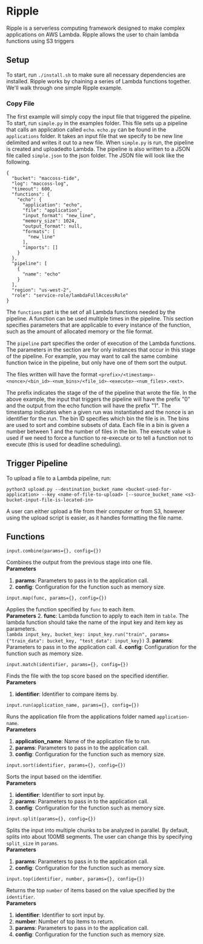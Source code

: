 # Ripple

Ripple is a serverless computing framework designed to make complex applications on AWS Lambda.
Ripple allows the user to chain lambda functions using S3 triggers 

## Setup
To start, run `./install.sh` to make sure all necessary dependencies are installed.
Ripple works by chaining a series of Lambda functions together.
We'll walk through one simple Ripple example.

### Copy File
The first example will simply copy the input file that triggered the pipeline.
To start, run `simple.py` in the examples folder.
This file sets up a pipeline that calls an application called `echo`.
`echo.py` can be found in the `applications` folder.
It takes an input file that we specify to be new line delimited and writes it out to a new file.
When ``simple.py`` is run, the pipeline is created and uploadedto Lambda.
The pipeline is also written to a JSON file called `simple.json` to the json folder.
The JSON file will look like the following.

```
{
  "bucket": "maccoss-tide",
  "log": "maccoss-log",
  "timeout": 600,
  "functions": {
    "echo": {
      "application": "echo",
      "file": "application",
      "input_format": "new_line",
      "memory_size": 1024,
      "output_format": null,
      "formats": [
        "new_line"
      ],
      "imports": []
    }
  },
  "pipeline": [
    {
      "name": "echo"
    }
  ],
  "region": "us-west-2",
  "role": "service-role/lambdaFullAccessRole"
}
```

The `functions` part is the set of all Lambda functions needed by the pipeline.
A function can be used multiple times in the pipeline.
This section specifies parameters that are applicable to every instance of the function, such as the amount of allocated memory or the file format.

The `pipeline` part specifies the order of execution of the Lambda functions.
The parameters in the section are for only instances that occur in this stage of the pipeline.
For example, you may want to call the same combine function twice in the pipeline, but only have one of them sort the output.

The files written will have the format `<prefix>/<timestamp>-<nonce>/<bin_id>-<num_bins>/<file_id>-<execute>-<num_files>.<ext>`.

The prefix indicates the stage of the of the pipeline that wrote the file.
In the above example, the input that triggers the pipeline will have the prefix "0" and the output from the echo function will have the prefix "1".
The timestamp indicates when a given run was instantiated and the nonce is an identifier for the run.
The bin ID specifies which bin the file is in. The bins are used to sort and combine subsets of data.
Each file in a bin is given a number between 1 and the number of files in the bin.
The execute value is used if we need to force a function to re-execute or to tell a function not to execute (this is used for deadline scheduling).

## Trigger Pipeline
To upload a file to a Lambda pipeline, run:
```
python3 upload.py --destination_bucket_name <bucket-used-for-application> --key <name-of-file-to-upload> [--source_bucket_name <s3-bucket-input-file-is-located-in>
```
A user can either upload a file from their computer or from S3, however using the upload script is easier, as it handles formatting the file name.

## Functions
```
input.combine(params={}, config={})
```
Combines the output from the previous stage into one file.<br/>
**Parameters**
1. **params**: Parameters to pass in to the application call.
2. **config**: Configuration for the function such as memory size.

```
input.map(func, params={}, config={})
```
Applies the function specified by `func` to each item.<br/>
**Parameters**
2. **func**: Lambda function to apply to each item in `table`.
  The lambda function should take the name of the input key and item key as parameters.<br/>
  ``lambda input_key, bucket_key: input_key.run("train", params={"train_data": bucket_key, "test_data": input_key})``
3. **params**: Parameters to pass in to the application call.
4. **config**: Configuration for the function such as memory size.

```
input.match(identifier, params={}, config={})
```
Finds the file with the top score based on the specified identifier.<br/>
**Parameters**
1. **identifier**: Identifier to compare items by.

```
input.run(application_name, params={}, config={})
```
Runs the application file from the applications folder named `application-name`.<br/>
**Parameters**
1. **application_name**: Name of the application file to run.
2. **params**: Parameters to pass in to the application call.
3. **config**: Configuration for the function such as memory size.

```
input.sort(identifier, params={}, config={})
```
Sorts the input based on the identifier.<br/>
**Parameters**
1. **identifier**: Identifier to sort input by.
2. **params**: Parameters to pass in to the application call.
3. **config**: Configuration for the function such as memory size.

```
input.split(params={}, config={})
```
Splits the input into multiple chunks to be analyzed in parallel. By default, splits into about 100MB segments.
The user can change this by specifying `split_size` in `params`.<br/>
**Parameters**
1. **params**: Parameters to pass in to the application call.
2. **config**: Configuration for the function such as memory size.

```
input.top(identifier, number, params={}, config={})
```
Returns the top `number` of items based on the value specified by the `identifier`.<br/>
**Parameters**
1. **identifier**: Identifier to sort input by.
2. **number**: Number of top items to return.
3. **params**: Parameters to pass in to the application call.
4. **config**: Configuration for the function such as memory size.
